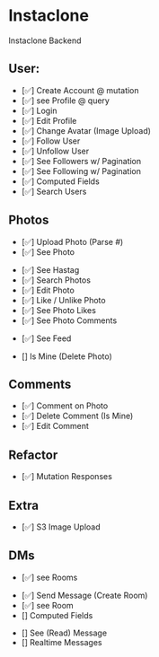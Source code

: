 # Instaclone

Instaclone Backend

## User:

- [✅] Create Account @ mutation
- [✅] see Profile @ query
- [✅] Login
- [✅] Edit Profile
- [✅] Change Avatar (Image Upload)
- [✅] Follow User
- [✅] Unfollow User
- [✅] See Followers w/ Pagination
- [✅] See Following w/ Pagination
- [✅] Computed Fields
- [✅] Search Users

## Photos

- [✅] Upload Photo (Parse #)
- [✅] See Photo
<!-- #food / 2,050,459 posts / photos 이런 기능 -->
- [✅] See Hastag
- [✅] Search Photos
- [✅] Edit Photo
- [✅] Like / Unlike Photo
- [✅] See Photo Likes
- [✅] See Photo Comments
<!-- 내가 팔로우 하는 유저들의 사진을 모아보는 것- pagination: cursor pagination과 offset pagination 마음대로 -->
- [✅] See Feed
<!-- isMine: Comment 작성자 / 내가 Comment를 작성했다면 Comment를 삭제할 수 있는 x 버튼 보여주기 -->
- [] Is Mine (Delete Photo)

## Comments

- [✅] Comment on Photo
- [✅] Delete Comment (Is Mine)
- [✅] Edit Comment

## Refactor

- [✅] Mutation Responses

## Extra

- [✅] S3 Image Upload

## DMs

- [✅] see Rooms
<!-- 오직 내가 메세지를 보낼 때에만 대화방을 만들고 싶은 거야 -->
- [✅] Send Message (Create Room)
- [✅] see Room
  <!-- 메세지 상에 seen(읽음 표시) 기능 새롭게 구현 / 대화방을 눌렀으면 그 메세지를 읽음 표시가 된다. -->
  <!-- 예를 들어 아직 25개의 읽지 않은 메세지가 있다고 알려주는 것 -->
- [] Computed Fields
<!-- 우리가 대화방 안에 들어갈 때 메세지를 화면상에 떠있으면 그 메세지는 읽혔졌다(seen)라고 표시된다. -->
- [] See (Read) Message
- [] Realtime Messages

<!-- {
  rooms {
    users{
        avatar
        username
    }
    unreadNumber (읽지 않은 메세지 )
  }
  room(방 내부) {
      users{
          avatars
          username
      }
      messages {
          payload (데이터 정보들 예시 아래에 있음 )
          seen True or False (바로 읽음 표시 기능)
      }
  }
} -->
<!-- user와 messages를 room의 field로 더해야 해 왜냐하면 사용자 간의 relationship을 디폴트로 로딩하는 게 아니거든  -->

<!-- payload 뜻! {
	"status" :
	"from": "localhost",
	"to": "http://melonicedlatte.com/chatroom/1",
	"method": "GET",
	"data":{ "message" : "There is a cutty dog!" }
} -->
